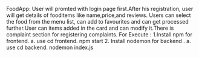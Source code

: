 FoodApp:
    User will promted with login page first.After his registration, user will get details of fooditems like name,price,and reviews. Users can select the food from the menu list, can add to favourites and can get processed further.User can items added in the card and can modify it.There is complaint section for registering complaints.
For Execute :
    1.Install npm for frontend.
        a. use cd frontend. npm start
    2. Install nodemon for backend .
        a. use cd backend. nodemon index.js